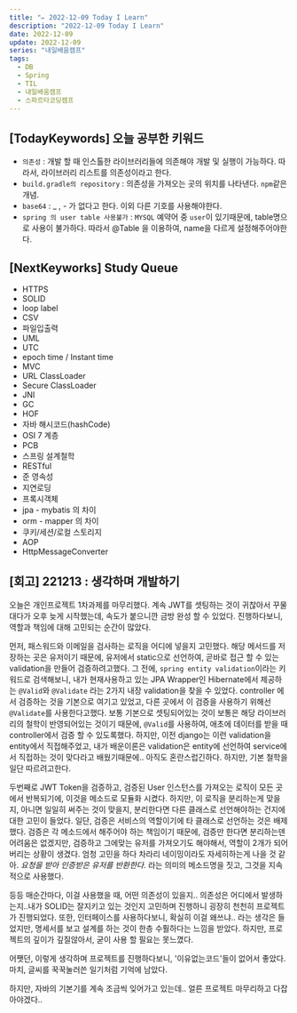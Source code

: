 ```yaml
---
title: "✏️ 2022-12-09 Today I Learn"
description: "2022-12-09 Today I Learn"
date: 2022-12-09
update: 2022-12-09
series: "내일배움캠프"
tags:
  - DB
  - Spring
  - TIL
  - 내일배움캠프
  - 스파르타코딩캠프
---
```


## [TodayKeywords] 오늘 공부한 키워드

- `의존성` : 개발 할 때 인스톨한 라이브러리들에 의존해야 개발 및 실행이 가능하다. 따라서, 라이브러리 리스트를 의존성이라고 한다.
- `build.gradle의 repository` : 의존성을 가져오는 곳의 위치를 나타낸다. `npm`같은 개념.
- `base64` : \_ , - 가 없다고 한다. 이외 다른 기호를 사용해야한다.
- `spring 의 user table 사용불가` : `MYSQL` 예약어 중 `user`이 있기때문에, table명으로 사용이 불가하다. 따라서 @Table 을 이용하여, name을 다르게 설정해주어야한다.

## [NextKeyworks] Study Queue

- HTTPS
- SOLID
- loop label
- CSV
- 파일입출력
- UML
- UTC
- epoch time / Instant time
- MVC
- URL ClassLoader
- Secure ClassLoader
- JNI
- GC
- HOF
- 자바 해시코드(hashCode)
- OSI 7 계층
- PCB
- 스프링 설계철학
- RESTful
- 준 영속성
- 지연로딩
- 프록시객체
- jpa - mybatis 의 차이
- orm - mapper 의 차이
- 쿠키/세션/로컬 스토리지
- AOP
- HttpMessageConverter

## [회고] 221213 : 생각하며 개발하기

오늘은 개인프로젝트 1차과제를 마무리했다. 계속 JWT를 셋팅하는 것이 귀찮아서 꾸물대다가 오후 늦게 시작했는데, 속도가 붙으니깐 금방 완성 할 수 있었다.
진행하다보니, 역할과 책임에 대해 고민되는 순간이 많았다.

먼저, 패스워드와 이메일을 검사하는 로직을 어디에 넣을지 고민했다. 해당 메서드를 저장하는 곳은 유저이기 때문에, 유저에서 static으로 선언하여, 곧바로 접근 할 수 있는 validation을 만들어 검증하려고했다. 그 전에, `spring entity validation`이라는 키워드로 검색해보니, 내가 현재사용하고 있는 JPA Wrapper인 Hibernate에서 제공하는 `@Valid`와 `@Validate` 라는 2가지 내장 validation을 찾을 수 있었다. controller 에서 검증하는 것을 기본으로 여기고 있었고, 다른 곳에서 이 검증을 사용하기 위해선 `@Validate`를 사용한다고했다. 보통 기본으로 셋팅되어있는 것이 보통은 해당 라이브러리의 철학이 반영되어있는 것이기 때문에, `@Valid`를 사용하여, 애초에 데이터를 받을 때 controller에서 검증 할 수 있도록했다. 하지만, 이전 django는 이런 validation을 entity에서 직접해주었고, 내가 배운이론은 validation은 entity에 선언하여 service에서 직접하는 것이 맞다라고 배웠기때문에.. 아직도 혼란스럽긴하다. 하지만, 기본 철학을 일단 따르려고한다.

두번째로 JWT Token을 검증하고, 검증된 User 인스턴스를 가져오는 로직이 모든 곳에서 반복되기에, 이것을 메소드로 모듈화 시켰다. 하지만, 이 로직을 분리하는게 맞을지, 아니면 일일히 써주는 것이 맞을지, 분리한다면 다른 클래스로 선언해야하는 건지에 대한 고민이 들었다. 일단, 검증은 서비스의 역할이기에 타 클래스로 선언하는 것은 배제했다. 검증은 각 메소드에서 해주어야 하는 책임이기 때문에, 검증만 한다면 분리하는덴 어려움은 없겠지만, 검증하고 그에맞는 유저를 가져오기도 해야해서, 역할이 2개가 되어버리는 상황이 생겼다. 엄청 고민을 하다 차라리 네이밍이라도 자세히하는게 나을 것 같아. _요청을 받아 인증받은 유저를 반환한다._ 라는 의미의 메소드명을 짓고, 그것을 지속적으로 사용했다.

등등 매순간마다, 이걸 사용했을 때, 어떤 의존성이 있을지.. 의존성은 어디에서 발생하는지..내가 SOLID는 잘지키고 있는 것인지 고민하며 진행하니 굉장히 천천히 프로젝트가 진행되었다. 또한, 인터페이스를 사용하다보니, 확실히 이걸 왜쓰냐.. 라는 생각은 들었지만, 명세서를 보고 설계를 하는 것이 한층 수훨하다는 느낌을 받았다. 하지만, 프로젝트의 깊이가 깊질않아서, 굳이 사용 할 필요는 못느꼈다.

어쨋던, 이렇게 생각하며 프로젝트를 진행하다보니, '이유없는코드'들이 없어서 좋았다. 마치, 글씨를 꾹꾹눌러쓴 일기처럼 기억에 남았다.

하지만, 자바의 기본기를 계속 조금씩 잊어가고 있는데.. 얼른 프로젝트 마무리하고 다잡아야겠다..
